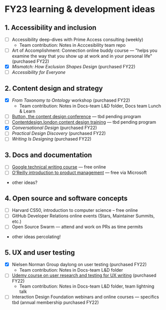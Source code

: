 # FY23 learning & development ideas

## 1. Accessibility and inclusion

- [ ] Accessibility deep-dives with Prime Access consulting (weekly)
  - Team contribution: Notes in Acccesibility team repo
- [ ] Art of Accomplishment: Connection online buddy course — "helps you examine the way that you show up at work and in your personal life" (purchased FY22)
- [x] _Mismatch: How Exclusion Shapes Design_ (purchased FY22)
- [ ] _Accessibility for Everyone_

## 2. Content design and strategy

- [x] _From Taxonomy to Ontology_ workshop (purchased FY22)
  - Team contribution: Notes in Docs-team L&D folder, Docs team Lunch & Learn
- [ ] [Button, the content design conference](https://www.buttonconf.com/) — tbd pending program
- [ ] [Contentdesign.london content design training](https://contentdesign.london/training) — tbd pending program
- [x] _Conversational Design_ (purchased FY22)
- [ ] _Practical Design Discovery_ (purchased FY22)
- [ ] _Writing Is Designing_ (purchased FY22)

## 3. Docs and documentation

- [ ] [Google technical writing course](https://developers.google.com/tech-writing/overview) — free online
- [ ] [O'Reilly introduction to product management](https://learning.oreilly.com/live-events/product-management-in-90-minutes/0636920254577/0636920074466/) — free via Microsoft
- other ideas?

## 4. Open source and software concepts

- [ ] Harvard CS50, introduction to computer science – free online
- [ ] GitHub Developer Relations online events (Stars, Maintainer Summits, etc.)
- [ ] Open Source Swarm — attend and work on PRs as time permits
- other ideas percolating!

## 5. UX and user testing

- [x] Nielsen Norman Group daylong on user testing (purchased FY22)
  - Team contribution: Notes in Docs-team L&D folder
- [ ] [Udemy course on user research and testing for UX writing](https://www.udemy.com/course/user-research-and-testing-for-ux-writing/) (purchased FY22)
  - Team contribution: Notes in Docs-team L&D folder, team lightning talk
- [ ] Interaction Design Foundation webinars and online courses — specifics tbd (annual membership purchased FY22)